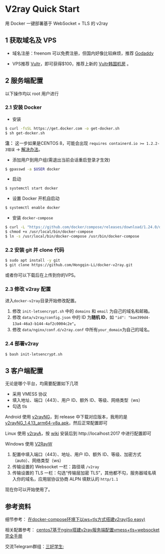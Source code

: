 # V2ray Quick Start

用 Docker 一键部署基于 WebSocket + TLS 的 v2ray



## 1 获取域名及 VPS

- 域名注册：freenom 可以免费注册，但国内好像比较麻烦，推荐 [Godaddy](https://www.godaddy.com/)

* VPS推荐 [Vultr]()，即可获得$100，推荐上新的 <a href="https://www.aliyunhost.net/vultr-korea-datacenter-launch/" target="_blank">Vultr韩国机房</a> 。



## 2 服务端配置

以下操作均以 root 用户进行

### 2.1 安装 Docker

* 安装

```bash
$ curl -fsSL https://get.docker.com -o get-docker.sh
$ sh get-docker.sh
```

**注：** 这一步如果是CENTOS 8，可能会出现 `requires containerd.io >= 1.2.2-3错误` -> [解决办法](https://www.4spaces.org/docker-ce-install-containerd-io-error/)。

* 添加用户到用户组(需退出当前会话重启登录才生效)

```bash
$ gpasswd -a $USER docker
```

* 启动

```bash
$ systemctl start docker
```

* 设置 Docker 开机自启动

```bash
$ systemctl enable docker
```

- 安装 `docker-compose`

```bash
$ curl -L "https://github.com/docker/compose/releases/download/1.24.0/docker-compose-$(uname -s)-$(uname -m)" -o /usr/local/bin/docker-compose
$ chmod +x /usr/local/bin/docker-compose
$ ln -s /usr/local/bin/docker-compose /usr/bin/docker-compose
```

### 2.2 安装 git 并 clone 代码

```bash
$ sudo apt install -y git
$ git clone https://github.com/Hongqin-Li/docker-v2ray.git
```

或者你可以下载后在上传到你的VPS。

### 2.3 修改 v2ray 配置

进入`docker-v2ray`目录开始修改配置。

1. 修改 `init-letsencrypt.sh` 中的 `domains` 和 `email` 为自己的域名和邮箱。
2. 修改 `data/v2ray/config.json` 中的 ID 为**随机 ID**，如 `"id": "bae399d4-13a4-46a3-b144-4af2c0004c2e"`。
3. 修改 `data/nginx/conf.d/v2ray.conf` 中所有`your_domain`为自己的域名。

### 2.4 部署v2ray

```bash
$ bash init-letsencrypt.sh
```



## 3 客户端配置

无论是哪个平台，均需要配置如下几项

- 采用 VMESS 协议
- 填入地址、端口（443）、用户 ID、额外 ID、等级、网络类型（ws）
- 勾选 tls

Android 使用 [v2rayNG](https://github.com/2dust/v2rayNG)，到 release 中下载对应版本，我用的是 [v2rayNG_1.4.13_arm64-v8a.apk](https://github.com/2dust/v2rayNG/releases/download/1.4.13/v2rayNG_1.4.13_arm64-v8a.apk)，然后正常配置即可

Linux 使用 [v2rayA](https://github.com/v2rayA/v2rayA)，按 [wiki](https://github.com/v2rayA/v2rayA/wiki/Usage) 安装后到 http://localhost:2017 中进行配置即可

Windows 使用 [V2RayW](https://github.com/Cenmrev/V2RayW)

1. 配置中填入端口（443）、地址、用户 ID、额外 ID、等级、加密方式（auto）、网络类型（ws）
2. 传输设置的 Websocket 一栏：路径填 `/v2ray`
3. 传输设置的 TLS 一栏：勾选“传输层加密 TLS”，其他都不勾，服务器域名填入你的域名，应用层协议协商 ALPN 填默认的 `http/1.1`



现在你可以开始使用了。

## 参考资料

细节参考： <a href="https://www.4spaces.org/docker-compose-install-v2ray-ws-tls/" target="_blank" rel="noopener noreferrer">在docker-compose环境下以ws+tls方式搭建v2ray(So easy)</a>

相关配置参考： <a href="https://www.4spaces.org/v2ray-nginx-tls-websocket/" target="_blank" rel="noopener noreferrer">centos7基于nginx搭建v2ray服务端配置vmess+tls+websocket完全手册</a>

交流Telegram群组：[三好学生](https://t.me/goodgoodgoodstudent);
